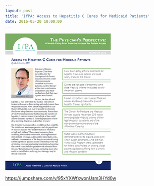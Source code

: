 ```yaml
---
layout: post
title: 'IfPA: Access to Hepatitis C Cures for Medicaid Patients'
date: 2016-05-20 10:00:00
---
```


![](/assets/images/ifpa-access-to-hepatitis-c-cures-for-medicaid-patients.png)

<https://jumpshare.com/v/95xYXWfxwonUsm3HYd0w>